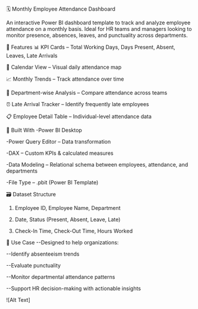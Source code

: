 🗓️ Monthly Employee Attendance Dashboard

An interactive Power BI dashboard template to track and analyze employee attendance on a monthly basis. Ideal for HR teams and managers looking to monitor presence, absences, leaves, and punctuality across departments.

📌 Features
📊 KPI Cards – Total Working Days, Days Present, Absent, Leaves, Late Arrivals

📅 Calendar View – Visual daily attendance map

📈 Monthly Trends – Track attendance over time

🏢 Department-wise Analysis – Compare attendance across teams

⏰ Late Arrival Tracker – Identify frequently late employees

📋 Employee Detail Table – Individual-level attendance data

🧰 Built With
-Power BI Desktop

-Power Query Editor – Data transformation

-DAX – Custom KPIs & calculated measures

-Data Modeling – Relational schema between employees, attendance, and departments

-File Type – .pbit (Power BI Template)

🗃️ Dataset Structure 
1. Employee ID, Employee Name, Department

2. Date, Status (Present, Absent, Leave, Late)

3. Check-In Time, Check-Out Time, Hours Worked

🎯 Use Case
--Designed to help organizations:

--Identify absenteeism trends

--Evaluate punctuality

--Monitor departmental attendance patterns

--Support HR decision-making with actionable insights

![Alt Text]
